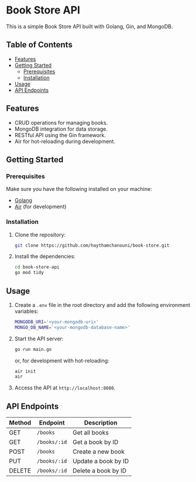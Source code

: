 # Book Store API

This is a simple Book Store API built with Golang, Gin, and MongoDB.

## Table of Contents

- [Features](#features)
- [Getting Started](#getting-started)
  - [Prerequisites](#prerequisites)
  - [Installation](#installation)
- [Usage](#usage)
- [API Endpoints](#api-endpoints)


## Features

- CRUD operations for managing books.
- MongoDB integration for data storage.
- RESTful API using the Gin framework.
- Air for hot-reloading during development.

## Getting Started

### Prerequisites

Make sure you have the following installed on your machine:

- [Golang](https://golang.org/)
- [Air](https://github.com/cosmtrek/air) (for development)

### Installation

1. Clone the repository:

    ```bash
    git clone https://github.com/haythamchanouni/book-store.git
    ```

2. Install the dependencies:
    ```bash
    cd book-store-api
    go mod tidy
    ```

## Usage

1. Create a `.env` file in the root directory and add the following environment variables:

    ```bash
    MONGODB_URI='<your-mongodb-uri>'
    MONGO_DB_NAME='<your-mongodb-database-name>'
    ```

2. Start the API server:
    ```bash
    go run main.go
    ```

    or, for development with hot-reloading:
    ```bash
    air init
    air
    ```

3. Access the API at `http://localhost:8080`.

## API Endpoints

| Method | Endpoint | Description |
| --- | --- | --- |
| GET | `/books` | Get all books |
| GET | `/books/:id` | Get a book by ID |
| POST | `/books` | Create a new book |
| PUT | `/books/:id` | Update a book by ID |
| DELETE | `/books/:id` | Delete a book by ID |


